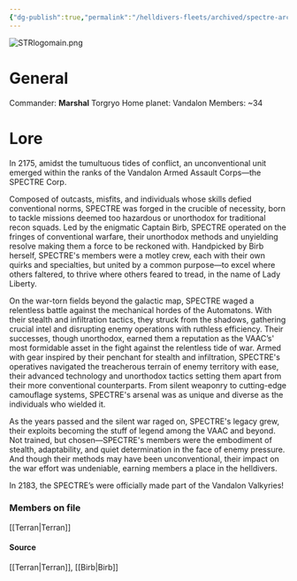 ```yaml
---
{"dg-publish":true,"permalink":"/helldivers-fleets/archived/spectre-archived/","noteIcon":"","created":"2024-03-26T22:27:14.648+01:00","updated":"2024-03-23T23:27:10.093+01:00"}
---
```


![STRlogomain.png](/img/user/z%20Images/STRlogomain.png)
# General
Commander: **Marshal** Torgryo
Home planet: Vandalon
Members: ~34

# Lore
In 2175, amidst the tumultuous tides of conflict, an unconventional unit emerged within the ranks of the Vandalon Armed Assault Corps—the SPECTRE Corp. 

Composed of outcasts, misfits, and individuals whose skills defied conventional norms, SPECTRE was forged in the crucible of necessity, born to tackle missions deemed too hazardous or unorthodox for traditional recon squads. 
Led by the enigmatic Captain Birb, SPECTRE operated on the fringes of conventional warfare, their unorthodox methods and unyielding resolve making them a force to be reckoned with. 
Handpicked by Birb herself, SPECTRE's members were a motley crew, each with their own quirks and specialties, but united by a common purpose—to excel where others faltered, to thrive where others feared to tread, in the name of Lady Liberty. 

On the war-torn fields beyond the galactic map, SPECTRE waged a relentless battle against the mechanical hordes of the Automatons. 
With their stealth and infiltration tactics, they struck from the shadows, gathering crucial intel and disrupting enemy operations with ruthless efficiency. 
Their successes, though unorthodox, earned them a reputation as the VAAC’s' most formidable asset in the fight against the relentless tide of war. 
Armed with gear inspired by their penchant for stealth and infiltration, SPECTRE's operatives navigated the treacherous terrain of enemy territory with ease, their advanced technology and unorthodox tactics setting them apart from their more conventional counterparts. 
From silent weaponry to cutting-edge camouflage systems, SPECTRE's arsenal was as unique and diverse as the individuals who wielded it.

As the years passed and the silent war raged on, SPECTRE's legacy grew, their exploits becoming the stuff of legend among the VAAC and beyond. 
Not trained, but chosen—SPECTRE's members were the embodiment of stealth, adaptability, and quiet determination in the face of enemy pressure. 
And though their methods may have been unconventional, their impact on the war effort was undeniable, earning members a place in the helldivers. 

In 2183, the SPECTRE’s were officially made part of the Vandalon Valkyries!

### Members on file
[[Terran\|Terran]]

#### Source
[[Terran\|Terran]], [[Birb\|Birb]]